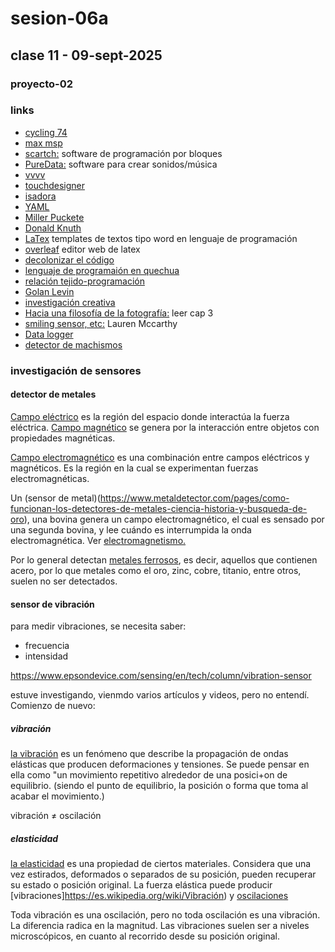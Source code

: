 # sesion-06a

## clase 11 - 09-sept-2025

### proyecto-02



### links
- [cycling 74](https://cycling74.com)
- [max msp](https://cycling74.com/shop/max)
- [scartch:](https://scratch.mit.edu) software de programación por bloques
- [PureData:](https://puredata.info) software para crear sonidos/música
- [vvvv](https://vvvv.org)
- [touchdesigner](https://derivative.ca)
- [isadora](https://troikatronix.com)
- [YAML](https://en.wikipedia.org/wiki/YAML)
- [Miller Puckete](https://en.wikipedia.org/wiki/Miller_Puckette)
- [Donald Knuth](https://en.wikipedia.org/wiki/Donald_Knuth)
- [LaTex](https://www.latex-project.org) templates de textos tipo word en lenguaje de programación
- [overleaf](https://www.overleaf.com) editor web de latex
- [decolonizar el código](./2561-Texto%20del%20artículo-8540-1-10-20250724.pdf)
- [lenguaje de programaión en quechua](https://labtecnosocial.org/llamkana-un-lenguaje-de-programacion-en-quechua)
- [relación tejido-programación](https://weavingxcoding.studio)
- [Golan Levin](https://www.google.com/search?client=opera&q=golan+levin&sourceid=opera&ie=UTF-8&oe=UTF-8)
- [investigación creativa](https://studioforcreativeinquiry.org)
- [Hacia una filosofía de la fotografía:](https://monoskop.org/images/8/8d/Flusser_Vilem_Hacia_una_filosofia_de_la_fotografia.pdf) leer cap 3
- [smiling sensor, etc:](https://get-lauren.net/Tools-for-Improved-Social-Interacting) Lauren Mccarthy
- [Data logger](https://afel.cl/products/shield-data-logger-para-arduino-uno-mega?srsltid=AfmBOop7esYibYfSipYRTRewb52xjSsL7bf8eYBiqX9eZQqemmDC0RTp)
- [detector de machismos](https://vimeo.com/215600031?fl=pl&fe=sh)

### investigación de sensores

#### detector de metales 

[Campo eléctrico](https://es.wikipedia.org/wiki/Campo_eléctrico) es la región del espacio donde interactúa la fuerza eléctrica. [Campo magnético](https://es.wikipedia.org/wiki/Campo_magnético) se genera por la interacción entre objetos con propiedades magnéticas.

[Campo electromagnético](https://es.wikipedia.org/wiki/Campo_electromagnético) es una combinación entre campos eléctricos y magnéticos. Es la región en la cual se experimentan fuerzas electromagnéticas.

Un (sensor de metal)(https://www.metaldetector.com/pages/como-funcionan-los-detectores-de-metales-ciencia-historia-y-busqueda-de-oro), una bovina genera un campo electromagnético, el cual es sensado por una segunda bovina, y lee cuándo es interrumpida la onda electromagnética. Ver [electromagnetismo.](https://es.wikipedia.org/wiki/Electromagnetismo)

Por lo general detectan [metales ferrosos](https://www.reliance-foundry.com/blog/metales-ferrosos-no-ferrosos-es?srsltid=AfmBOorg503x94-nMNNN4M3dX9CEbEhPSOxZnXi_0ox21Z2fF5Ta1kxo), es decir, aquellos que contienen acero, por lo que metales como el oro, zinc, cobre, titanio, entre otros, suelen no ser detectados.

#### sensor de vibración

para medir vibraciones, se necesita saber:

- frecuencia
- intensidad

<https://www.epsondevice.com/sensing/en/tech/column/vibration-sensor>

estuve investigando, vienmdo varios artículos y videos, pero no entendí. Comienzo de nuevo:

##### vibración

[la vibración](https://es.wikipedia.org/wiki/Vibración) es un fenómeno que describe la propagación de ondas elásticas que producen deformaciones y tensiones. Se puede pensar en ella como "un movimiento repetitivo alrededor de una posici+on de equilibrio. (siendo el punto de equilibrio, la posición o forma que toma al acabar el movimiento.)

vibración ≠ oscilación

##### elasticidad

[la elasticidad](https://es.wikipedia.org/wiki/Energía_potencial#Energía_potencial_elástica) es una propiedad de ciertos materiales. Considera que una vez estirados, deformados o separados de su posición, pueden recuperar su estado o posición original. La fuerza elástica puede producir [vibraciones]https://es.wikipedia.org/wiki/Vibración) y [oscilaciones](https://es.wikipedia.org/wiki/Oscilación)

Toda vibración es una oscilación, pero no toda oscilación es una vibración. La diferencia radica en la magnitud. Las vibraciones suelen ser a niveles microscópicos, en cuanto al recorrido desde su posición original.